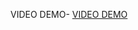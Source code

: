 VIDEO DEMO-
[VIDEO DEMO](https://www.canva.com/design/DAGOl96Oz-8/HWtNoP5PRzr_AaEOXP8GCA/edit?utm_content=DAGOl96Oz-8&utm_campaign=designshare&utm_medium=link2&utm_source=sharebutton)

